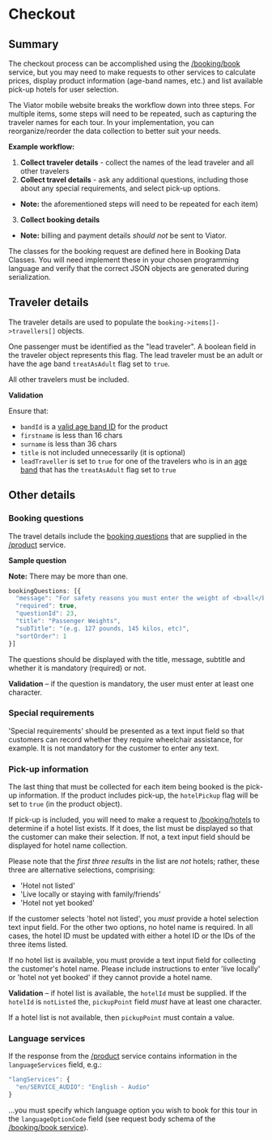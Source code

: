 # Checkout

## Summary

The checkout process can be accomplished using the [/booking/book](../../../../openapi/reference/operation/bookingBook) service, but you may need to make requests to other services to calculate prices, display product information (age-band names, etc.) and list available pick-up hotels for user selection.

The Viator mobile website breaks the workflow down into three steps. For multiple items, some steps will need to be repeated, such as capturing the traveler names for each tour. In your implementation, you can reorganize/reorder the data collection to better suit your needs.

**Example workflow:**

1. **Collect traveler details** - collect the names of the lead traveler and all other travelers
2. **Collect travel details** - ask any additional questions, including those about any special requirements, and select pick-up options.
  - **Note:** the aforementioned steps will need to be repeated for each item)
3. **Collect booking details**
  - **Note:** billing and payment details *should not* be sent to Viator.

The classes for the booking request are defined here in Booking Data Classes. You will need implement these in your chosen programming language and verify that the correct JSON objects are generated during serialization.

## Traveler details

The traveler details are used to populate the `booking->items[]->travellers[]` objects.

One passenger must be identified as the "lead traveler". A boolean field in the traveler object represents this flag. The lead traveler must be an adult or have the age band `treatAsAdult` flag set to `true`.

All other travelers must be included.

**Validation** 

Ensure that:

  - `bandId` is a [valid age band ID](../../key-concepts/working-with-age-bands) for the product
  - `firstname` is less than 16 chars
  - `surname` is less than 36 chars
  - `title` is not included unnecessarily (it is optional)
  - `leadTraveller` is set to `true` for one of the travelers who is in an [age band](../../key-concepts/working-with-age-bands) that has the `treatAsAdult` flag set to `true`

## Other details

### Booking questions

The travel details include the [booking questions](../../appendices/#booking-questions) that are supplied in the [/product](../../../../openapi/reference/operation/product) service.

**Sample question**

**Note:** There may be more than one.

```javascript
bookingQuestions: [{
  "message": "For safety reasons you must enter the weight of <b>all</b> passengers",
  "required": true,
  "questionId": 23,
  "title": "Passenger Weights",
  "subTitle": "(e.g. 127 pounds, 145 kilos, etc)",
  "sortOrder": 1
}]
```
The questions should be displayed with the title, message, subtitle and whether it is mandatory (required) or not.

**Validation** – if the question is mandatory, the user must enter at least one character.

### Special requirements

'Special requirements' should be presented as a text input field so that customers can record whether they require wheelchair assistance, for example. It is not mandatory for the customer to enter any text.

### Pick-up information

The last thing that must be collected for each item being booked is the pick-up information. If the product includes pick-up, the `hotelPickup` flag will be set to `true` (in the product object).

If pick-up is included, you will need to make a request to [/booking/hotels](../../../../openapi/reference/operation/bookingHotels) to determine if a hotel list exists. If it does, the list must be displayed so that the customer can make their selection. If not, a text input field should be displayed for hotel name collection.

Please note that the *first three results* in the list are *not* hotels; rather, these three are alternative selections, comprising:

- 'Hotel not listed'
- 'Live locally or staying with family/friends'
- 'Hotel not yet booked'

If the customer selects 'hotel not listed', you *must* provide a hotel selection text input field. For the other two options, no hotel name is required. In all cases, the hotel ID must be updated with either a hotel ID or the IDs of the three items listed.

If no hotel list is available, you must provide a text input field for collecting the customer's hotel name. Please include instructions to enter 'live locally' or 'hotel not yet booked' if they cannot provide a hotel name.

**Validation** – if hotel list is available, the `hotelId` must be supplied. If the `hotelId` is `notListed` the, `pickupPoint` field *must* have at least one character.

If a hotel list is not available, then `pickupPoint` must contain a value.

### Language services

If the response from the [/product](../../../../openapi/reference/operation/product) service contains information in the `languageServices` field, e.g.:

```javascript
"langServices": {
  "en/SERVICE_AUDIO": "English - Audio"
}
```

...you must specify which language option you wish to book for this tour in the `languageOptionCode` field (see request body schema of the [/booking/book service](../../../../openapi/reference/operation/bookingBook)).